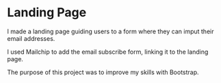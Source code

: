# Landing Page

I made a landing page guiding users to a form where they can imput their email addresses.

I used Mailchip to add the email subscribe form, linking it to the landing page.

The purpose of this project was to improve my skills with Bootstrap.
